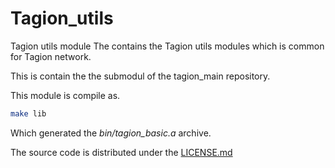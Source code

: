# Tagion_utils
Tagion utils module
The contains the Tagion utils modules which is common for Tagion network.

This is contain the the submodul of the tagion_main repository.

This module is compile as.

```bash
make lib
```

Which generated the *bin/tagion_basic.a* archive.

The source code is distributed under the [LICENSE.md](LICENSE.md)

